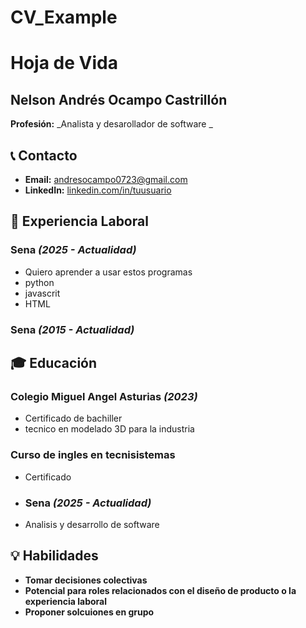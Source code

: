 # CV_Example
# Hoja de Vida

## Nelson Andrés Ocampo Castrillón
**Profesión:** _Analista y desarollador de software _

## 📞 Contacto
- **Email:** [andresocampo0723@gmail.com](andresocampo0723@gmail.com)
- **LinkedIn:** [linkedin.com/in/tuusuario](https://linkedin.com/in/tuusuario)

## 🏢 Experiencia Laboral
### **Sena** _(2025 - Actualidad)_
- Quiero aprender a usar estos programas 
- python
- javascrit
- HTML
  

### **Sena** _(2015 - Actualidad)_

## 🎓 Educación
### **Colegio Miguel Angel Asturias** _(2023)_
- Certificado de bachiller
- tecnico en modelado 3D para la industria
### **Curso de ingles en tecnisistemas**
- Certificado 
- ### **Sena** _(2025 - Actualidad)_
- Analisis y desarrollo de software 
  


## 💡 Habilidades
- **Tomar decisiones colectivas**
- **Potencial para roles relacionados con el diseño de producto o la experiencia laboral**
- **Proponer solcuiones en grupo**


